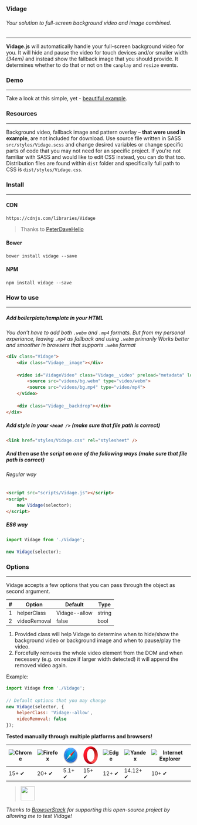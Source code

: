 ### Vidage
###### Your solution to full-screen background video and image combined.
---

**Vidage.js** will automatically handle your full-screen background video for you. It will hide and pause the video for touch devices and/or smaller width _(34em)_ and instead show the fallback image that you should provide. It determines whether to do that or not on the `canplay` and `resize` events.

### Demo
---
Take a look at this simple, yet - [beautiful example](https://dvLden.github.io/Vidage/).

### Resources
---
Background video, fallback image and pattern overlay – **that were used in example**, are not included for download.
Use source file written in SASS `src/styles/Vidage.scss` and change desired variables or change specific parts of code that you may not need for an specific project. If you're not familiar with SASS and would like to edit CSS instead, you can do that too. Distribution files are found within `dist` folder and specifically full path to CSS is `dist/styles/Vidage.css`.

### Install
---

#### CDN
`https://cdnjs.com/libraries/Vidage`
> Thanks to [PeterDaveHello](https://github.com/PeterDaveHello)

#### Bower
`bower install vidage --save`

#### NPM
`npm install vidage --save`

### How to use
---

##### Add boilerplate/template in your HTML
_You don't have to add both `.webm` and `.mp4` formats._
_But from my personal experiance, leaving `.mp4` as fallback and using `.webm` primarily_
_Works better and smoother in browsers that supports `.webm` format_

```html
<div class="Vidage">
    <div class="Vidage__image"></div>

    <video id="VidageVideo" class="Vidage__video" preload="metadata" loop autoplay muted>
        <source src="videos/bg.webm" type="video/webm">
        <source src="videos/bg.mp4" type="video/mp4">
    </video>

    <div class="Vidage__backdrop"></div>
</div>
```

##### Add style in your `<head />` _(make sure that file path is correct)_

```html
<link href="styles/Vidage.css" rel="stylesheet" />
```

##### And then use the script on one of the following ways _(make sure that file path is correct)_

###### Regular way
```html
<script src="scripts/Vidage.js"></script>
<script>
    new Vidage(selector);
</script>
```

##### ES6 way
```javascript
import Vidage from './Vidage';

new Vidage(selector);
```

### Options
---
Vidage accepts a few options that you can pass through the object as second argument.

|  #  |      Option    |    Default    |  Type  |
| --- | -------------- | ------------- | ------ |
|  1  |  helperClass   | Vidage--allow | string |
|  2  |  videoRemoval  |     false     |  bool  |

1. Provided class will help Vidage to determine when to hide/show the background video or background image and when to pause/play the video.
2. Forcefully removes the whole video element from the DOM and when necessery (e.g. on resize if larger width detected) it will append the removed video again.

Example:
```javascript
import Vidage from './Vidage';

// Default options that you may change
new Vidage(selector, {
    helperClass: 'Vidage--allow',
    videoRemoval: false
});
```

**Tested manually through multiple platforms and browsers!**

| <img src="https://raw.githubusercontent.com/alrra/browser-logos/master/chrome/chrome_128x128.png" width="48" height="48" alt="Chrome"> | <img src="https://raw.githubusercontent.com/alrra/browser-logos/master/firefox/firefox_128x128.png" width="48" height="48" alt="Firefox"> | <img src="https://raw.githubusercontent.com/alrra/browser-logos/master/safari/safari_128x128.png" width="48" height="48" alt="Safari"> | <img src="https://raw.githubusercontent.com/alrra/browser-logos/master/opera/opera_128x128.png" width="48" height="48" alt="Opera"> | <img src="https://raw.githubusercontent.com/alrra/browser-logos/master/edge/edge_128x128.png" width="48" height="48" alt="Edge"> | <img src="https://raw.githubusercontent.com/alrra/browser-logos/master/yandex/yandex_128x128.png" width="48" height="48" alt="Yandex"> | <img src="https://raw.githubusercontent.com/alrra/browser-logos/master/internet-explorer/internet-explorer_128x128.png" width="48" height="48" alt="Internet Explorer"> |
|---|---|---|---|---|---|---|
| 15+ ✔ | 20+ ✔ | 5.1+ ✔ | 15+ ✔ | 12+ ✔ | 14.12+ ✔ | 10+ ✔ |

> <img src="https://avatars0.githubusercontent.com/u/1119453?v=3&s=200" width="38" height="38">
_Thanks to [BrowserStack](https://www.browserstack.com/) for supporting this open-source project by allowing me to test Vidage!_

